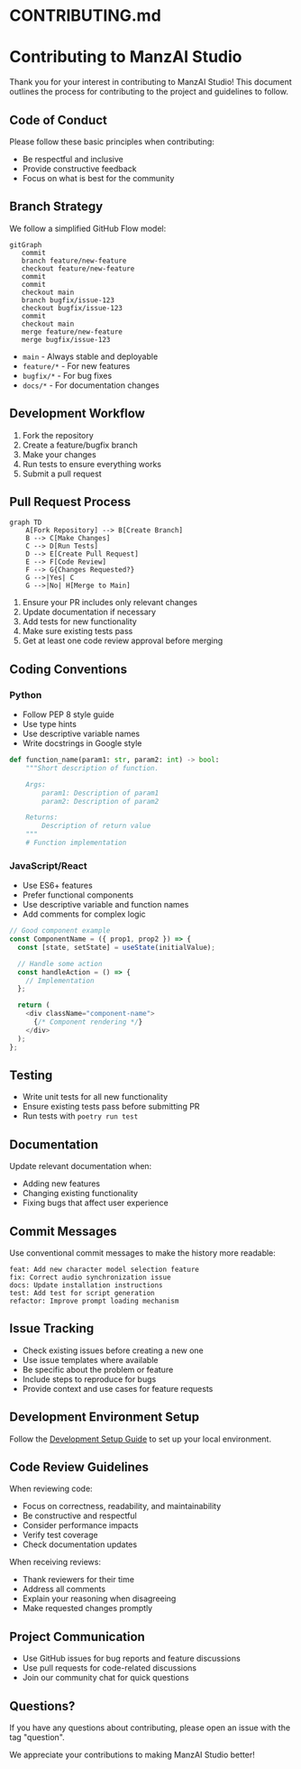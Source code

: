 # CONTRIBUTING.md

# Contributing to ManzAI Studio

Thank you for your interest in contributing to ManzAI Studio! This document outlines the process for contributing to the project and guidelines to follow.

## Code of Conduct

Please follow these basic principles when contributing:
- Be respectful and inclusive
- Provide constructive feedback
- Focus on what is best for the community

## Branch Strategy

We follow a simplified GitHub Flow model:

```mermaid
gitGraph
   commit
   branch feature/new-feature
   checkout feature/new-feature
   commit
   commit
   checkout main
   branch bugfix/issue-123
   checkout bugfix/issue-123
   commit
   checkout main
   merge feature/new-feature
   merge bugfix/issue-123
```

- `main` - Always stable and deployable
- `feature/*` - For new features
- `bugfix/*` - For bug fixes
- `docs/*` - For documentation changes

## Development Workflow

1. Fork the repository
2. Create a feature/bugfix branch
3. Make your changes
4. Run tests to ensure everything works
5. Submit a pull request

## Pull Request Process

```mermaid
graph TD
    A[Fork Repository] --> B[Create Branch]
    B --> C[Make Changes]
    C --> D[Run Tests]
    D --> E[Create Pull Request]
    E --> F[Code Review]
    F --> G{Changes Requested?}
    G -->|Yes| C
    G -->|No| H[Merge to Main]
```

1. Ensure your PR includes only relevant changes
2. Update documentation if necessary
3. Add tests for new functionality
4. Make sure existing tests pass
5. Get at least one code review approval before merging

## Coding Conventions

### Python

- Follow PEP 8 style guide
- Use type hints
- Use descriptive variable names
- Write docstrings in Google style

```python
def function_name(param1: str, param2: int) -> bool:
    """Short description of function.

    Args:
        param1: Description of param1
        param2: Description of param2

    Returns:
        Description of return value
    """
    # Function implementation
```

### JavaScript/React

- Use ES6+ features
- Prefer functional components
- Use descriptive variable and function names
- Add comments for complex logic

```javascript
// Good component example
const ComponentName = ({ prop1, prop2 }) => {
  const [state, setState] = useState(initialValue);

  // Handle some action
  const handleAction = () => {
    // Implementation
  };

  return (
    <div className="component-name">
      {/* Component rendering */}
    </div>
  );
};
```

## Testing

- Write unit tests for all new functionality
- Ensure existing tests pass before submitting PR
- Run tests with `poetry run test`

## Documentation

Update relevant documentation when:
- Adding new features
- Changing existing functionality
- Fixing bugs that affect user experience

## Commit Messages

Use conventional commit messages to make the history more readable:

```
feat: Add new character model selection feature
fix: Correct audio synchronization issue
docs: Update installation instructions
test: Add test for script generation
refactor: Improve prompt loading mechanism
```

## Issue Tracking

- Check existing issues before creating a new one
- Use issue templates where available
- Be specific about the problem or feature
- Include steps to reproduce for bugs
- Provide context and use cases for feature requests

## Development Environment Setup

Follow the [Development Setup Guide](docs/DEVELOPMENT_SETUP.md) to set up your local environment.

## Code Review Guidelines

When reviewing code:
- Focus on correctness, readability, and maintainability
- Be constructive and respectful
- Consider performance impacts
- Verify test coverage
- Check documentation updates

When receiving reviews:
- Thank reviewers for their time
- Address all comments
- Explain your reasoning when disagreeing
- Make requested changes promptly

## Project Communication

- Use GitHub issues for bug reports and feature discussions
- Use pull requests for code-related discussions
- Join our community chat for quick questions

## Questions?

If you have any questions about contributing, please open an issue with the tag "question".

We appreciate your contributions to making ManzAI Studio better!
